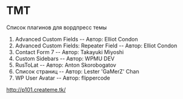 TMT
===

Список плагинов для вордпресс темы

1. Advanced Custom Fields -- Автор: Elliot Condon
2. Advanced Custom Fields: Repeater Field -- Автор: Elliot Condon
3. Contact Form 7 -- Автор: Takayuki Miyoshi
4. Custom Sidebars --  Автор: WPMU DEV
5. RusToLat -- Автор: Anton Skorobogatov
6. Список страниц -- Автор: Lester 'GaMerZ' Chan
7. WP User Avatar -- Автор: flippercode

http://p101.createme.tk/

